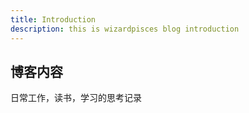 ```yaml
---
title: Introduction
description: this is wizardpisces blog introduction
---
```


## 博客内容
日常工作，读书，学习的思考记录


